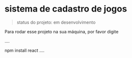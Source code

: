 <h1>sistema de cadastro de jogos</h1>

> status do projeto: em desenvolvimento

Para rodar esse projeto na sua máquina, por favor digite

....

npm install react
....
